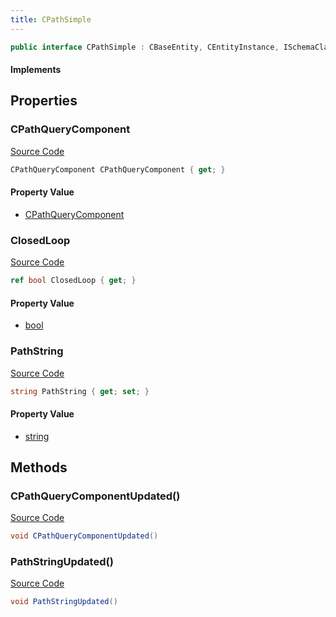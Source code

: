 ```yaml
---
title: CPathSimple
---
```


```csharp
public interface CPathSimple : CBaseEntity, CEntityInstance, ISchemaClass<CEntityInstance>, ISchemaClass<CBaseEntity>, ISchemaClass<CPathSimple>, ISchemaField, ISchemaClass, INativeHandle
```

#### Implements

## Properties

### CPathQueryComponent

[Source Code](https://github.com/swiftly-solution/swiftlys2/blob/beta/managed/src/SwiftlyS2.Generated/Schemas/Interfaces/CPathSimple.cs#L16)

```csharp
CPathQueryComponent CPathQueryComponent { get; }
```

#### Property Value

- [CPathQueryComponent](/docs/api/shared/schemadefinitions/cpathquerycomponent)

### ClosedLoop

[Source Code](https://github.com/swiftly-solution/swiftlys2/blob/beta/managed/src/SwiftlyS2.Generated/Schemas/Interfaces/CPathSimple.cs#L20)

```csharp
ref bool ClosedLoop { get; }
```

#### Property Value

- [bool](https://learn.microsoft.com/dotnet/api/system.boolean)

### PathString

[Source Code](https://github.com/swiftly-solution/swiftlys2/blob/beta/managed/src/SwiftlyS2.Generated/Schemas/Interfaces/CPathSimple.cs#L18)

```csharp
string PathString { get; set; }
```

#### Property Value

- [string](https://learn.microsoft.com/dotnet/api/system.string)

## Methods

### CPathQueryComponentUpdated()

[Source Code](https://github.com/swiftly-solution/swiftlys2/blob/beta/managed/src/SwiftlyS2.Generated/Schemas/Interfaces/CPathSimple.cs#L22)

```csharp
void CPathQueryComponentUpdated()
```

### PathStringUpdated()

[Source Code](https://github.com/swiftly-solution/swiftlys2/blob/beta/managed/src/SwiftlyS2.Generated/Schemas/Interfaces/CPathSimple.cs#L23)

```csharp
void PathStringUpdated()
```

